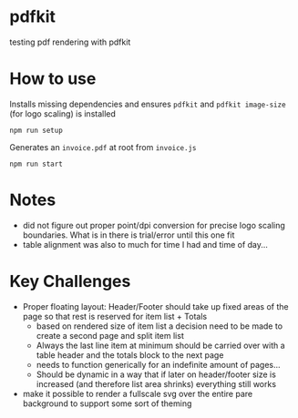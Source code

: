 # pdfkit
testing pdf rendering with pdfkit

# How to use

Installs missing dependencies and ensures `pdfkit` and `pdfkit image-size` (for logo scaling) is installed
```
npm run setup
```
Generates an `invoice.pdf` at root from `invoice.js`
```
npm run start
```
# Notes
* did not figure out proper point/dpi conversion for precise logo scaling boundaries. What is in there is trial/error until this one fit
* table alignment was also to much for time I had and time of day...

# Key Challenges
* Proper floating layout: Header/Footer should take up fixed areas of the page so that rest is reserved for item list + Totals
  * based on rendered size of item list a decision need to be made to create a second page and split item list
  * Always the last line item at minimum should be carried over with a table header and the totals block to the next page
  * needs to function generically for an indefinite amount of pages...
  * Should be dynamic in a way that if later on header/footer size is increased (and therefore list area shrinks) everything still works
* make it possible to render a fullscale svg over the entire pare background to support some sort of theming


